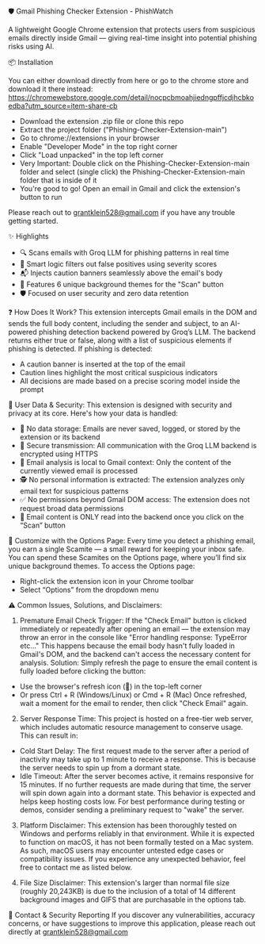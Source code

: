 🛡️ Gmail Phishing Checker Extension - PhishWatch

A lightweight Google Chrome extension that protects users from suspicious emails directly inside Gmail — giving real-time insight into potential phishing risks using AI.

📦 Installation

You can either download directly from here or go to the chrome store and download it there instead:     https://chromewebstore.google.com/detail/nocpcbmoahjiedngpffjcdjhcbkoedba?utm_source=item-share-cb
- Download the extension .zip file or clone this repo
- Extract the project folder ("Phishing-Checker-Extension-main")
- Go to chrome://extensions in your browser
- Enable "Developer Mode" in the top right corner
- Click "Load unpacked" in the top left corner
- Very Important: Double click on the Phishing-Checker-Extension-main folder and select (single click) the Phishing-Checker-Extension-main folder that is inside of it
- You're good to go! Open an email in Gmail and click the extension's button to run

Please reach out to grantklein528@gmail.com if you have any trouble getting started.

✨ Highlights
- 🔍 Scans emails with Groq LLM for phishing patterns in real time
- 🧠 Smart logic filters out false positives using severity scores
- 📬 Injects caution banners seamlessly above the email's body
- 🎨 Features 6 unique background themes for the "Scan" button
- 🛡️ Focused on user security and zero data retention

❓ How Does It Work? 
This extension intercepts Gmail emails in the DOM and sends the full body content, including the sender and subject, to an AI-powered phishing detection backend powered by Groq’s LLM. The backend returns either true or false, along with a list of suspicious elements if phishing is detected.
If phishing is detected:
- A caution banner is inserted at the top of the email
- Caution lines highlight the most critical suspicious indicators
- All decisions are made based on a precise scoring model inside the prompt

🔐 User Data & Security: 
This extension is designed with security and privacy at its core. Here's how your data is handled:
- 🚫 No data storage: Emails are never saved, logged, or stored by the extension or its backend
- 📡 Secure transmission: All communication with the Groq LLM backend is encrypted using HTTPS
- 🎯 Email analysis is local to Gmail context: Only the content of the currently viewed email is processed
- 🕵️ No personal information is extracted: The extension analyzes only email text for suspicious patterns
- ✅ No permissions beyond Gmail DOM access: The extension does not request broad data permissions
- 🔘 Email content is ONLY read into the backend once you click on the “Scan” button

🎨 Customize with the Options Page:
Every time you detect a phishing email, you earn a single Scamite — a small reward for keeping your inbox safe. You can spend these Scamites on the Options page, where you’ll find six unique background themes.
To access the Options page:
- Right-click the extension icon in your Chrome toolbar
- Select “Options” from the dropdown menu 

⚠️ Common Issues, Solutions, and Disclaimers:
1. Premature Email Check Trigger: 
If the "Check Email" button is clicked immediately or repeatedly after opening an email — the extension may throw an error in the console like "Error handling response: TypeError etc..."
This happens because the email body hasn't fully loaded in Gmail's DOM, and the backend can't access the necessary content for analysis.
Solution:
Simply refresh the page to ensure the email content is fully loaded before clicking the button:
- Use the browser's refresh icon (🔄) in the top-left corner
- Or press Ctrl + R (Windows/Linux) or Cmd + R (Mac)
Once refreshed, wait a moment for the email to render, then click "Check Email" again.

2. Server Response Time:
This project is hosted on a free-tier web server, which includes automatic resource management to conserve usage. This can result in:
- Cold Start Delay: The first request made to the server after a period of inactivity may take up to 1 minute to receive a response. This is because the server needs to spin up from a dormant state.
- Idle Timeout: After the server becomes active, it remains responsive for 15 minutes. If no further requests are made during that time, the server will spin down again into a dormant state.
This behavior is expected and helps keep hosting costs low. For best performance during testing or demos, consider sending a preliminary request to "wake" the server.

3. Platform Disclaimer: 
This extension has been thoroughly tested on Windows and performs reliably in that environment. While it is expected to function on macOS, it has not been formally tested on a Mac system.
As such, macOS users may encounter untested edge cases or compatibility issues. If you experience any unexpected behavior, feel free to contact me as listed below.

4. File Size Disclaimer:
This extension's larger than normal file size (roughly 20,243KB) is due to the inclusion of a total of 14 different background images and GIFS that are purchasable in the options tab. 

📮 Contact & Security Reporting
If you discover any vulnerabilities, accuracy concerns, or have suggestions to improve this application, please reach out directly at grantklein528@gmail.com

